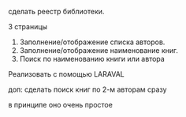 сделать реестр библиотеки.

3 страницы
1) Заполнение/отображение списка авторов.
2) Заполнение/отображение наименование книг.
3) Поиск по наименованию книги или автора

Реализовать с помощью LARAVAL

доп: сделать поиск книг по 2-м авторам сразу

в принципе оно очень простое